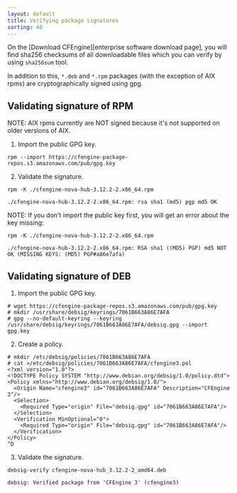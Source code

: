 ```yaml
---
layout: default
title: Verifying package signatures
sorting: 40
---
```


On the [Download CFEngine][enterprise software download page], you will find
sha256 checksums of all downloadable files which you can verify by using
`sha256sum` tool.

In addition to this, `*.deb` and `*.rpm` packages (with the exception of AIX rpms) are
cryptographically signed using gpg.

## Validating signature of RPM

NOTE: AIX rpms currently are NOT signed because it's not supported on older versions of AIX.

1. Import the public GPG key.

```command
rpm --import https://cfengine-package-repos.s3.amazonaws.com/pub/gpg.key
```

2. Validate the signature.

```command
rpm -K ./cfengine-nova-hub-3.12.2-2.x86_64.rpm
```

```output
./cfengine-nova-hub-3.12.2-2.x86_64.rpm: rsa sha1 (md5) pgp md5 OK
```

NOTE: If you don't import the public key first, you will get an error about the key missing:

```command
rpm -K ./cfengine-nova-hub-3.12.2-2.x86_64.rpm
```

```output
./cfengine-nova-hub-3.12.2-2.x86_64.rpm: RSA sha1 ((MD5) PGP) md5 NOT OK (MISSING KEYS: (MD5) PGP#a86e7afa)
```

## Validating signature of DEB

1. Import the public GPG key.

```console
# wget https://cfengine-package-repos.s3.amazonaws.com/pub/gpg.key
# mkdir /usr/share/debsig/keyrings/7061B663A86E7AFA
# gpg --no-default-keyring --keyring /usr/share/debsig/keyrings/7061B663A86E7AFA/debsig.gpg --import gpg.key
```

2. Create a policy.

```console
# mkdir /etc/debsig/policies/7061B663A86E7AFA
# cat >/etc/debsig/policies/7061B663A86E7AFA/cfengine3.pol
<?xml version="1.0"?>
<!DOCTYPE Policy SYSTEM "http://www.debian.org/debsig/1.0/policy.dtd">
<Policy xmlns="http://www.debian.org/debsig/1.0/">
  <Origin Name="cfengine3" id="7061B663A86E7AFA" Description="CFEngine 3"/>
  <Selection>
    <Required Type="origin" File="debsig.gpg" id="7061B663A86E7AFA"/>
  </Selection>
  <Verification MinOptional="0">
    <Required Type="origin" File="debsig.gpg" id="7061B663A86E7AFA"/>
  </Verification>
</Policy>
^D
```

3. Validate the signature.

```command
debsig-verify cfengine-nova-hub_3.12.2-2_amd64.deb
```

```output
debsig: Verified package from 'CFEngine 3' (cfengine3)
```
